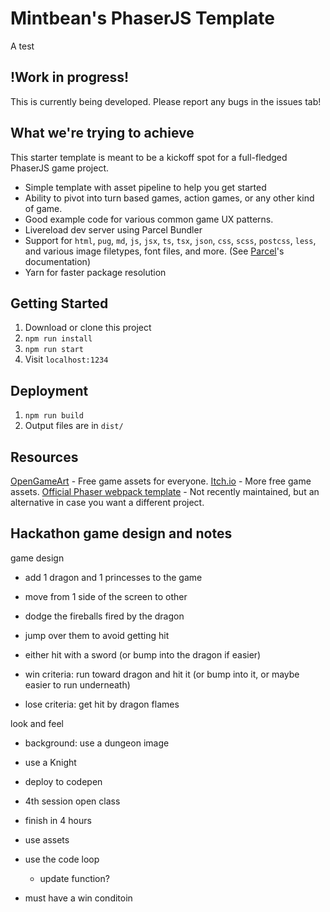 # Mintbean's PhaserJS Template
A test

## !Work in progress!

This is currently being developed. Please report any bugs in the issues tab!

## What we're trying to achieve

This starter template is meant to be a kickoff spot for a full-fledged PhaserJS game project.

- Simple template with asset pipeline to help you get started
- Ability to pivot into turn based games, action games, or any other kind of game.
- Good example code for various common game UX patterns.
- Livereload dev server using Parcel Bundler
- Support for `html`, `pug`, `md`, `js`, `jsx`, `ts`, `tsx`, `json`, `css`, `scss`, `postcss`, `less`, and various
  image filetypes, font files, and more. (See [Parcel](https://github.com/parcel-bundler/parcel)'s documentation)
- Yarn for faster package resolution

## Getting Started

1. Download or clone this project
2. `npm run install`
3. `npm run start`
4. Visit `localhost:1234`

## Deployment

1. `npm run build`
2. Output files are in `dist/`

## Resources

[OpenGameArt](https://opengameart.org/) - Free game assets for everyone.
[Itch.io](https://itch.io/game-assets/free) - More free game assets.
[Official Phaser webpack template](https://github.com/photonstorm/phaser3-project-template) - Not recently maintained, but an alternative in case you want a different project.

## Hackathon game design and notes


game design
  - add 1 dragon and 1 princesses to the game

  - move from 1 side of the screen to other

  - dodge the fireballs fired by the dragon

  - jump over them to avoid getting hit

  - either hit with a sword (or bump into the dragon if easier)

  - win criteria: run toward dragon and hit it (or bump into it, or maybe easier to run underneath)
  
  - lose criteria: get hit by dragon flames

look and feel
  - background: use a dungeon image
  - use a Knight

- deploy to codepen

- 4th session open class

- finish in 4 hours

- use assets

- use the code loop
    - update function?

- must have a win conditoin